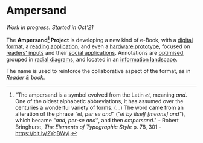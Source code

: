 # Ampersand
*Work in progress. Started in Oct'21*


The **Ampersand[^1] Project** is developing a new kind of e-Book, with a [digital format](DEFS/oaf.md), a [reading application](DEFS/app.md), and even a 
[hardware prototype](DEFS/HARDWARE/_hardware.md),  focused on [readers' inputs](DEFS/notes.md) and their [social applications](DEFS/social.md). Annotations are [optimised](DEFS/ai.md), grouped in [radial diagrams](DEFS/mesh.md), and located in an [information landscape](DEFS/landscape.md).




[^1]: "The ampersand is a symbol evolved from the Latin *et*, meaning *and*. One of the oldest alphabetic abbreviations, it has assumed over the centuries a wonderful variety of forms. (...) The word came from an alteration of the phrase *“et, per se and”* (*“et by itself [means] and”*), which became *“and, per-se and”*, and then *ampersand*." - Robert Bringhurst, *The Elements of Typographic Style*  p. 78, 301 - https://bit.ly/2YqBWyl.

The name is used to reinforce the collaborative aspect of the format, as in *Reader & book*.
